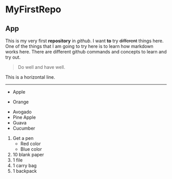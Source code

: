 # MyFirstRepo

## App


This is my very first **repository** in *github*. I want __to__ try ~~different~~ things here. One of the things that I am going to try here is to learn how markdown works here. There are different github commands and concepts to learn and try out.

> Do well and have well.

This is a horizontal line.

___

* Apple
+ Orange
- Avogado
- Pine Apple
- Guava
- Cucumber

1. Get a pen
   * Red color
   * Blue color
3. 10 blank paper
4. 1 file
5. 1 carry bag
6. 1 backpack
